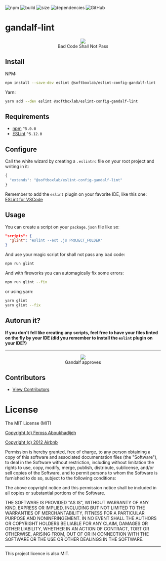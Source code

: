 ![npm](https://img.shields.io/npm/v/@softboxlab/eslint-config-gandalf-lint)
![build](https://img.shields.io/travis/SoftboxLab/gandalf-lint)
![size](https://img.shields.io/bundlephobia/min/@softboxlab/eslint-config-gandalf-lint)
![dependencies](https://img.shields.io/david/SoftboxLab/gandalf-lint)
![GitHub](https://img.shields.io/github/license/SoftboxLab/gandalf-lint)

# gandalf-lint

<div align="center">
	<img src="https://media.giphy.com/media/8abAbOrQ9rvLG/giphy.gif" /><br/>
  Bad Code Shall Not Pass
</div>

## Install
NPM:
```bash
npm install --save-dev eslint @softboxlab/eslint-config-gandalf-lint
```

Yarn:
```bash
yarn add --dev eslint @softboxlab/eslint-config-gandalf-lint
```

## Requirements

- [npm](https://www.npmjs.com/) `^5.0.0`
- [ESLint](http://eslint.org/) `^5.12.0`

## Configure
Call the white wizard by creating a `.eslintrc` file on your root project and writing in it:
```javascript
{
  "extends": "@softboxlab/eslint-config-gandalf-lint"
}
```

Remember to add the `eslint` plugin on your favorite IDE, like this one: [ESLint for VSCode](https://marketplace.visualstudio.com/items?itemName=dbaeumer.vscode-eslint)

## Usage
You can create a script on your `package.json` file like so:
```json
"scripts": {
  "glint": "eslint --ext .js PROJECT_FOLDER"
}
```

And use your magic script for shall not pass any bad code:
```bash
npm run glint
```

And with fireworks you can automagically fix some errors:
```bash
npm run glint --fix
```

or using yarn:

```bash
yarn glint
yarn glint --fix
```

## Autorun it?

**If you don't fell like creating any scripts, feel free to have your files linted on the fly by your IDE (did you remember to install the `eslint` plugin on your IDE?)**

---

<div align="center">
	<img src="https://media.giphy.com/media/TcdpZwYDPlWXC/giphy.gif"/><br/>
  Gandalf approves
</div>

## Contributors

  - [View Contributors](https://github.com/SoftboxLab/gandalf-lint/graphs/contributors)

# License

The MIT License (MIT)

[Copyright (c) Feross Aboukhadijeh](https://github.com/standard/eslint-config-standard)

[Copyright (c) 2012 Airbnb](https://github.com/airbnb/javascript)

Permission is hereby granted, free of charge, to any person obtaining a copy of
this software and associated documentation files (the "Software"), to deal in
the Software without restriction, including without limitation the rights to
use, copy, modify, merge, publish, distribute, sublicense, and/or sell copies of
the Software, and to permit persons to whom the Software is furnished to do so,
subject to the following conditions:

The above copyright notice and this permission notice shall be included in all
copies or substantial portions of the Software.

THE SOFTWARE IS PROVIDED "AS IS", WITHOUT WARRANTY OF ANY KIND, EXPRESS OR
IMPLIED, INCLUDING BUT NOT LIMITED TO THE WARRANTIES OF MERCHANTABILITY, FITNESS
FOR A PARTICULAR PURPOSE AND NONINFRINGEMENT. IN NO EVENT SHALL THE AUTHORS OR
COPYRIGHT HOLDERS BE LIABLE FOR ANY CLAIM, DAMAGES OR OTHER LIABILITY, WHETHER
IN AN ACTION OF CONTRACT, TORT OR OTHERWISE, ARISING FROM, OUT OF OR IN
CONNECTION WITH THE SOFTWARE OR THE USE OR OTHER DEALINGS IN THE SOFTWARE.

---

This project licence is also MIT.
